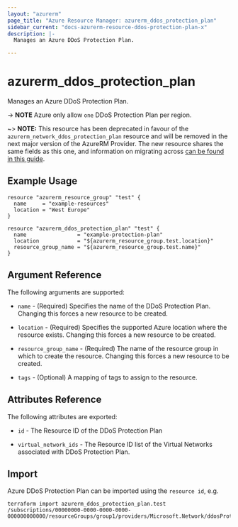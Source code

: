 ```yaml
---
layout: "azurerm"
page_title: "Azure Resource Manager: azurerm_ddos_protection_plan"
sidebar_current: "docs-azurerm-resource-ddos-protection-plan-x"
description: |-
  Manages an Azure DDoS Protection Plan.

---
```


# azurerm_ddos_protection_plan

Manages an Azure DDoS Protection Plan.

-> **NOTE** Azure only allow `one` DDoS Protection Plan per region.

~> **NOTE:** This resource has been deprecated in favour of the `azurerm_network_ddos_protection_plan` resource and will be removed in the next major version of the AzureRM Provider. The new resource shares the same fields as this one, and information on migrating across [can be found in this guide](../guides/migrating-between-renamed-resources.html).

## Example Usage

```hcl
resource "azurerm_resource_group" "test" {
  name     = "example-resources"
  location = "West Europe"
}

resource "azurerm_ddos_protection_plan" "test" {
  name                = "example-protection-plan"
  location            = "${azurerm_resource_group.test.location}"
  resource_group_name = "${azurerm_resource_group.test.name}"
}
```

## Argument Reference

The following arguments are supported:

* `name` - (Required) Specifies the name of the DDoS Protection Plan. Changing this forces a new resource to be created.

* `location` - (Required) Specifies the supported Azure location where the resource exists. Changing this forces a new resource to be created.

* `resource_group_name` - (Required) The name of the resource group in which to create the resource. Changing this forces a new resource to be created.

* `tags` - (Optional) A mapping of tags to assign to the resource.

## Attributes Reference

The following attributes are exported:

* `id` - The Resource ID of the DDoS Protection Plan

* `virtual_network_ids` - The Resource ID list of the Virtual Networks associated with DDoS Protection Plan.

## Import

Azure DDoS Protection Plan can be imported using the `resource id`, e.g.

```shell
terraform import azurerm_ddos_protection_plan.test /subscriptions/00000000-0000-0000-0000-000000000000/resourceGroups/group1/providers/Microsoft.Network/ddosProtectionPlans/testddospplan
```
